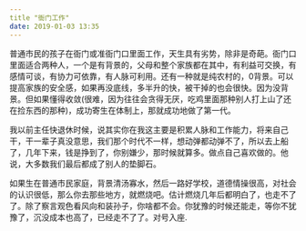 ```yaml
---
title "衙门工作"
date: 2019-01-03 13:35
---
```


普通市民的孩子在衙门或准衙门口里面工作，天生具有劣势，除非是奇葩。衙门口里面适合两种人，一个是有背景的，父母和整个家族都在其中，有利益可交换，有感情可谈，有协力可依靠，有人脉可利用。还有一种就是纯农村的，0背景。可以提高家族的安全感，如果再没底线，多半升的快，被干掉的也会很快。因为没背景。但如果懂得收敛(很难，因为往往会贪得无厌，吃鸡里面那种别人打上山了还在捡东西的那种)，成功寄生在体制上，那就成功地做了第一代。

我以前主任快退休时候，说其实你在我这主要是积累人脉和工作能力，将来自己干，干一辈子真没意思，我们那个时代不一样，想动弹都动弹不了，所以去上船了，几年下来，钱是挣到了，你别嫌少，那时候就算多。做点自己喜欢做的。他说，大多数我们最后都成了别人的垫脚石。

如果生在普通市民家庭，背景清汤寡水，然后一路好学校，道德情操很高，对社会的认识很低，那么你去那些地方，就燃烧吧。估计燃烧几年后都明白了，也走不了了。除了察言观色看风向和装孙子，你啥都不会。你犹豫的时候还能走，等你不犹豫了，沉没成本也高了，已经走不了了。对号入座.
